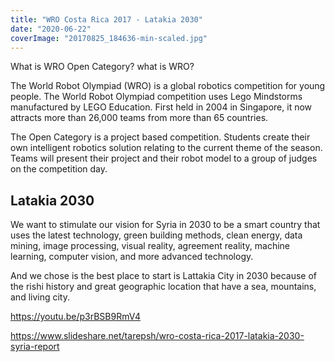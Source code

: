 ```yaml
---
title: "WRO Costa Rica 2017 - Latakia 2030"
date: "2020-06-22"
coverImage: "20170825_184636-min-scaled.jpg"
---
```


What is WRO Open Category? what is WRO?

The World Robot Olympiad (WRO) is a global robotics competition for young people. The World Robot Olympiad competition uses Lego Mindstorms manufactured by LEGO Education. First held in 2004 in Singapore, it now attracts more than 26,000 teams from more than 65 countries.

The Open Category is a project based competition. Students create their own intelligent robotics solution relating to the current theme of the season. Teams will present their project and their robot model to a group of judges on the competition day.

## Latakia 2030

We want to stimulate our vision for Syria in 2030 to be a smart country that uses the latest technology, green building methods, clean energy, data mining, image processing, visual reality, agreement reality, machine learning, computer vision, and more advanced technology. 

And we chose is the best place to start is Lattakia City in 2030 because of the rishi history and great geographic location that have a sea, mountains, and living city.

https://youtu.be/p3rBSB9RmV4

https://www.slideshare.net/tarepsh/wro-costa-rica-2017-latakia-2030-syria-report
